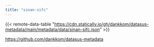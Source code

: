 ```yaml
---
title: "sinan-sifc"
---
```


{{< remote-data-table "https://cdn.statically.io/gh/dankkom/datasus-metadata/main/metadata/data/sinan-sifc.json" >}}

https://github.com/dankkom/datasus-metadata
